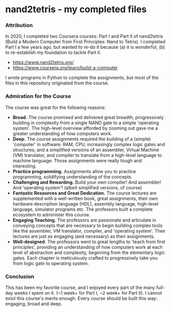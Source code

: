 # nand2tetris - my completed files

### Attribution
In 2020, I completed two Coursera courses: Part I and Part II of nand2tetris (Build a Modern Computer from First Principles: Nand to Tetris). I completed Part I a few years ago, but wanted to re-do it because (a) it is wonderful, (b) to re-establish my foundation to tackle Part II.
- https://www.nand2tetris.org/
- https://www.coursera.org/learn/build-a-computer

I wrote programs in Python to complete the assignments, but most of the files in this repository originated from the course.

### Admiration for the Course
The course was great for the following reasons:
- **Broad.** The course promised and delivered great breadth, progressively building in complexity from a single NAND gate to a simple 'operating system'. The high-level overview afforded by zooming out gave me a greater understanding of how computers work.
- **Deep.** The course assignments required the building of a (simple) 'computer' in software: RAM, CPU, increasingly complex logic gates and structures; and a simplified versions of an assembler, Virtual Machine (VM) translator, and compiler to translate from a high-level language to machine language. Those assignments were really tough and interesting.
- **Practice programming.** Assignments allow you to practice programming, solidifying understanding of the concepts.
- **Challenging and Rewarding.** Build your own compiler! And assembler! And 'operating system'! (albeit simplified versions, of course)
- **Fantastic Resources and Great Dedication.** The course lectures are supplemented with a well-written book, great assignments, their own hardware description language (HDL), assembly language, high-level language, simulator programs etc. The professors built a complete ecosystem to administer this course.
- **Engaging Teaching.** The professors are passionate and articulate in conveying concepts that are necessary to begin building complex tools like the assembler, VM translator, compiler, and 'operating system'. Their lectures are just as engaging (and necessary) as their assignments.
- **Well-designed.** The professors went to great lengths to 'teach from first principles', providing an understanding of how computers work at each level of abstraction and complexity, beginning from the elementary logic gates. Each chapter is meticulously crafted to progressively take you from logic gate to operating system.

### Conclusion
This has been my favorite course, and I enjoyed every part of the many full-day weeks I spent on it. (~1 week+ for Part I, ~2 week+ for Part II). I cannot extol this course's merits enough. Every course should be built this way: engaging, broad and deep.

